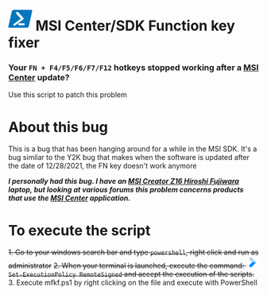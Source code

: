 # ![pwsh](/icon/powershell.png) MSI Center/SDK Function key fixer
### Your `FN + F4/F5/F6/F7/F12` hotkeys stopped working after a [MSI Center](https://www.microsoft.com/store/productId/9NQ4LGT81KGC) update?
Use this script to patch this problem

# About this bug
This is a bug that has been hanging around for a while in the MSI SDK. It's a bug similar to the Y2K bug that makes when the software is updated after the date of 12/28/2021, the FN key doesn't work anymore

**_I personally had this bug. I have an [MSI Creator Z16 Hiroshi Fujiwara](https://fr.msi.com/Content-Creation/Creator-Z16-Hiroshi-Fujiwara-A11UX/Overview) laptop, but looking at various forums this problem concerns products that use the [MSI Center](https://www.microsoft.com/store/productId/9NQ4LGT81KGC) application._**

# To execute the script
~~1. Go to your windows search bar and type `powershell`, right click and run as administrator~~
~~2. When your terminal is launched, execute the command: [![chevron](/icon/chevron.png)](https://learn.microsoft.com/en-us/powershell/module/microsoft.powershell.core/about/about_execution_policies?view=powershell-7.3)`Set-ExecutionPolicy RemoteSigned` and accept the execution of the scripts.~~
3. Execute mfkf.ps1 by right clicking on the file and execute with PowerShell
